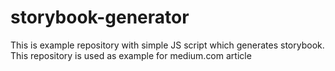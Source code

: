 # storybook-generator
This is example repository with simple JS script which generates storybook.
This repository is used as example for medium.com article
